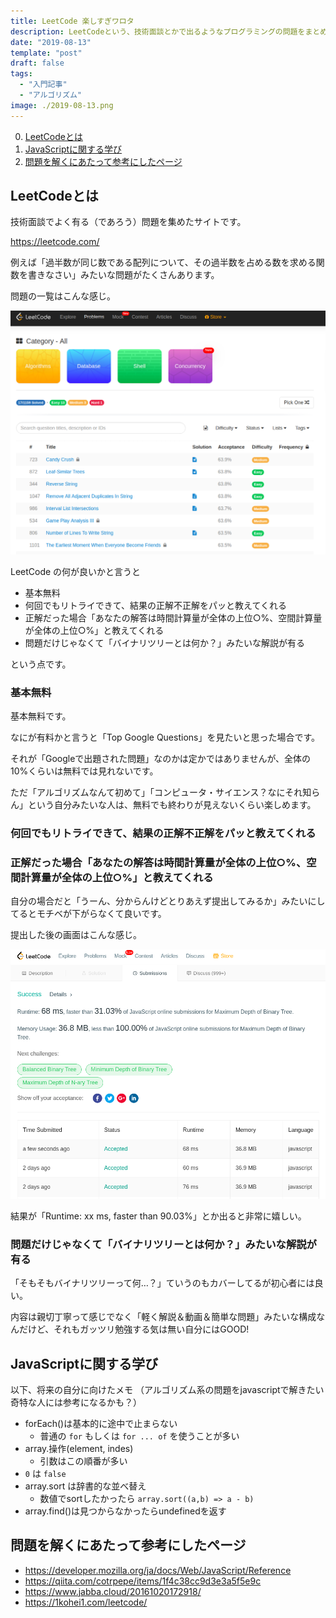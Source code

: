 ```yaml
---
title: LeetCode 楽しすぎワロタ
description: LeetCodeという、技術面談とかで出るようなプログラミングの問題をまとめたサービスの紹介です
date: "2019-08-13"
template: "post"
draft: false
tags:
  - "入門記事"
  - "アルゴリズム"
image: ./2019-08-13.png
---
```


0. [LeetCodeとは](#leetcodeとは)
0. [JavaScriptに関する学び](#javascriptに関する学び)
0. [問題を解くにあたって参考にしたページ](#問題を解くにあたって参考にしたページ)

## LeetCodeとは

技術面談でよく有る（であろう）問題を集めたサイトです。

https://leetcode.com/

例えば「過半数が同じ数である配列について、その過半数を占める数を求める関数を書きなさい」みたいな問題がたくさんあります。

問題の一覧はこんな感じ。

![001.png](./001.png)

LeetCode の何が良いかと言うと

- 基本無料
- 何回でもリトライできて、結果の正解不正解をパッと教えてくれる
- 正解だった場合「あなたの解答は時間計算量が全体の上位○%、空間計算量が全体の上位○%」と教えてくれる
- 問題だけじゃなくて「バイナリツリーとは何か？」みたいな解説が有る

という点です。

### 基本無料
基本無料です。

なにが有料かと言うと「Top Google Questions」を見たいと思った場合です。

それが「Googleで出題された問題」なのかは定かではありませんが、全体の10%くらいは無料では見れないです。

ただ「アルゴリズムなんて初めて」「コンピュータ・サイエンス？なにそれ知らん」という自分みたいな人は、無料でも終わりが見えないくらい楽しめます。

### 何回でもリトライできて、結果の正解不正解をパッと教えてくれる
### 正解だった場合「あなたの解答は時間計算量が全体の上位○%、空間計算量が全体の上位○%」と教えてくれる

自分の場合だと「うーん、分からんけどとりあえず提出してみるか」みたいにしてるとモチベが下がらなくて良いです。

提出した後の画面はこんな感じ。

![002.png](./002.png)

結果が「Runtime: xx ms, faster than 90.03%」とか出ると非常に嬉しい。

### 問題だけじゃなくて「バイナリツリーとは何か？」みたいな解説が有る

「そもそもバイナリツリーって何…？」ていうのもカバーしてるが初心者には良い。

内容は親切丁寧って感じでなく「軽く解説＆動画＆簡単な問題」みたいな構成なんだけど、それもガッツリ勉強する気は無い自分にはGOOD!

## JavaScriptに関する学び

以下、将来の自分に向けたメモ
（アルゴリズム系の問題をjavascriptで解きたい奇特な人には参考になるかも？）

- forEach()は基本的に途中で止まらない
  - 普通の `for` もしくは `for ... of` を使うことが多い
- array.操作(element, indes)
  - 引数はこの順番が多い
- `0` は `false`
- array.sort は辞書的な並べ替え
  - 数値でsortしたかったら `array.sort((a,b) => a - b)`
- array.find()は見つからなかったらundefinedを返す

## 問題を解くにあたって参考にしたページ

- https://developer.mozilla.org/ja/docs/Web/JavaScript/Reference
- https://qiita.com/cotrpepe/items/1f4c38cc9d3e3a5f5e9c
- https://www.jabba.cloud/20161020172918/
- https://1kohei1.com/leetcode/
